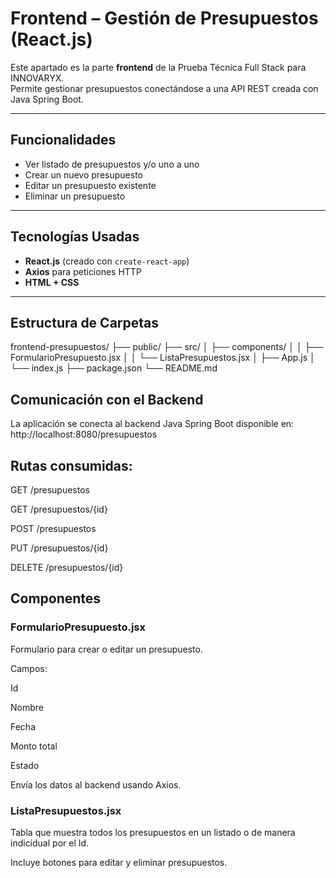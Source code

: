 #  Frontend – Gestión de Presupuestos (React.js)

Este apartado es la parte **frontend** de la Prueba Técnica Full Stack para INNOVARYX.  
Permite gestionar presupuestos conectándose a una API REST creada con Java Spring Boot.

---

##  Funcionalidades

-  Ver listado de presupuestos y/o uno a uno
-  Crear un nuevo presupuesto
-  Editar un presupuesto existente
-  Eliminar un presupuesto

---

##  Tecnologías Usadas

- **React.js** (creado con `create-react-app`)
- **Axios** para peticiones HTTP
- **HTML + CSS**


---

##  Estructura de Carpetas

frontend-presupuestos/
├── public/
├── src/
│ ├── components/
│ │ ├── FormularioPresupuesto.jsx
│ │ └── ListaPresupuestos.jsx
│ ├── App.js
│ └── index.js
├── package.json
└── README.md



##  Comunicación con el Backend

La aplicación se conecta al backend Java Spring Boot disponible en: http://localhost:8080/presupuestos

## Rutas consumidas:
GET /presupuestos

GET /presupuestos/{id}

POST /presupuestos

PUT /presupuestos/{id}

DELETE /presupuestos/{id}

##  Componentes

### FormularioPresupuesto.jsx

Formulario para crear o editar un presupuesto.

Campos:

Id

Nombre

Fecha

Monto total

Estado

Envía los datos al backend usando Axios.

### ListaPresupuestos.jsx

Tabla que muestra todos los presupuestos en un listado o de manera indicidual por el Id.

Incluye botones para editar y eliminar presupuestos.

